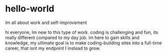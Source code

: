 # hello-world
Im all about work and self-improvement


hi everyone, Im new to this type of work. coding is challenging and fun, its really different compared to my day job. im here to gain skills and knowledge, my ultimate goal is to make coding-building sites into a full-time career, that isnt my endpoint I instead to grow.
